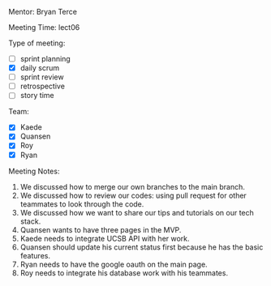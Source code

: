 Mentor: Bryan Terce

Meeting Time: lect06

Type of meeting: 

- [ ] sprint planning
- [x] daily scrum
- [ ] sprint review
- [ ] retrospective
- [ ] story time

Team: 

- [x] Kaede
- [x] Quansen
- [x] Roy
- [x] Ryan

Meeting Notes:

1. We discussed how to merge our own branches to the main branch. 
2. We discussed how to review our codes: using pull request for other teammates to look through the code. 
3. We discussed how we want to share our tips and tutorials on our tech stack.
4. Quansen wants to have three pages in the MVP. 
5. Kaede needs to integrate UCSB API with her work.
6. Quansen should update his current status first because he has the basic features. 
7. Ryan needs to have the google oauth on the main page.
8. Roy needs to integrate his database work with his teammates. 


